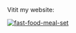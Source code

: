 Vitit my website:

<a href="https://astraknight.github.io/food/">![fast-food-meal-set](https://github.com/AstraKnight/food/assets/89350399/f8d669b9-c163-4c7f-b18a-cf7e24d32297)</a>


